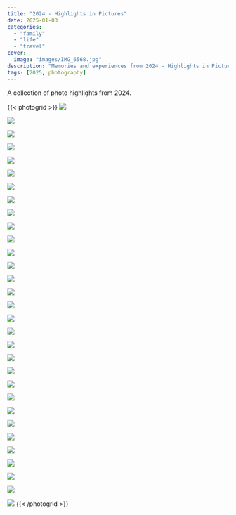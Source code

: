 ```yaml
---
title: "2024 - Highlights in Pictures"
date: 2025-01-03
categories:
  - "family"
  - "life"
  - "travel"
cover:
  image: "images/IMG_6568.jpg"
description: "Memories and experiences from 2024 - Highlights in Pictures"
tags: [2025, photography]
---
```


A collection of photo highlights from 2024.

{{< photogrid >}}
![](images/IMG_4441.jpg)

![](images/IMG_4445.jpg)

![](images/IMG_0122.jpeg)

![](images/IMG_4569.jpg)

![](images/IMG_5354.jpg)

![](images/IMG_3016.jpeg)

![](images/IMG_2995.jpeg)

![](images/IMG_5748.jpg)

![](images/IMG_5659.jpg)

![](images/IMG_5656.jpg)

![](images/IMG_5531.jpg)

![](images/IMG_5766.jpg)

![](images/IMG_4938.jpg)

![](images/IMG_5106.jpg)

![](images/IMG_5841.jpg)

![](images/IMG_5873.jpg)

![](images/IMG_5930.jpg)

![](images/IMG_5949.jpg)

![](images/IMG_5985.jpg)

![](images/IMG_5310.jpg)

![](images/IMG_6357.jpg)

![](images/IMG_6443.jpg)

![](images/IMG_6335.jpg)

![](images/5FC16FB0-8A4A-46AB-AB46-56E2F6892AED.jpg)

![](images/IMG_6496.jpg)

![](images/IMG_6521.jpg)

![](images/IMG_6568.jpg)

![](images/IMG_6660.jpg)

![](images/IMG_6669.jpg)

![](images/IMG_4827.jpg)

![](images/IMG_4905.jpg)
{{< /photogrid >}}
